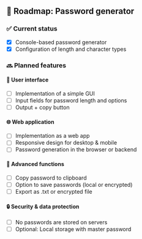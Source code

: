 ## 🔧 Roadmap: Password generator

### ✅ Current status
- [x] Console-based password generator
- [x] Configuration of length and character types

### 🔜 Planned features

#### 🎨 User interface
- [ ] Implementation of a simple GUI
- [ ] Input fields for password length and options
- [ ] Output + copy button

#### 🌐 Web application
- [ ] Implementation as a web app
- [ ] Responsive design for desktop & mobile
- [ ] Password generation in the browser or backend

#### 🧩 Advanced functions
- [ ] Copy password to clipboard
- [ ] Option to save passwords (local or encrypted)
- [ ] Export as .txt or encrypted file

#### 🔒 Security & data protection
- [ ] No passwords are stored on servers
- [ ] Optional: Local storage with master password